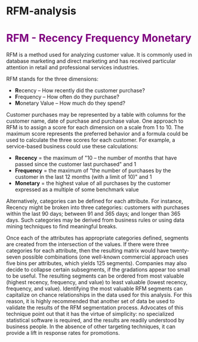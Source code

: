 # RFM-analysis
<h1 style="color:purple" >RFM - Recency Frequency Monetary</h1> 

RFM is a method used for analyzing customer value. It is commonly used in database marketing and direct marketing and has received particular attention in retail and professional services industries.

RFM stands for the three dimensions:

- **R**ecency – How recently did the customer purchase?
- **F**requency – How often do they purchase?
- **M**onetary Value – How much do they spend?

Customer purchases may be represented by a table with columns for the customer name, date of purchase and purchase value. One approach to RFM is to assign a score for each dimension on a scale from 1 to 10. The maximum score represents the preferred behavior and a formula could be used to calculate the three scores for each customer. For example, a service-based business could use these calculations:

- **Recency** = the maximum of "10 – the number of months that have passed since the customer last purchased" and 1
- **Frequency** = the maximum of "the number of purchases by the customer in the last 12 months (with a limit of 10)" and 1
- **Monetary** = the highest value of all purchases by the customer expressed as a multiple of some benchmark value

Alternatively, categories can be defined for each attribute. For instance, Recency might be broken into three categories: customers with purchases within the last 90 days; between 91 and 365 days; and longer than 365 days. Such categories may be derived from business rules or using data mining techniques to find meaningful breaks.

Once each of the attributes has appropriate categories defined, segments are created from the intersection of the values. If there were three categories for each attribute, then the resulting matrix would have twenty-seven possible combinations (one well-known commercial approach uses five bins per attributes, which yields 125 segments). Companies may also decide to collapse certain subsegments, if the gradations appear too small to be useful. The resulting segments can be ordered from most valuable (highest recency, frequency, and value) to least valuable (lowest recency, frequency, and value). Identifying the most 
valuable RFM segments can capitalize on chance relationships in the data used for this analysis. For this reason, it is highly recommended that another set of data be used to validate the results of the RFM segmentation process. Advocates of this technique point out that it has the virtue of simplicity: no specialized statistical software is required, and the results are readily understood by business people. In the absence of other targeting techniques, it can provide a lift in response rates for promotions.
